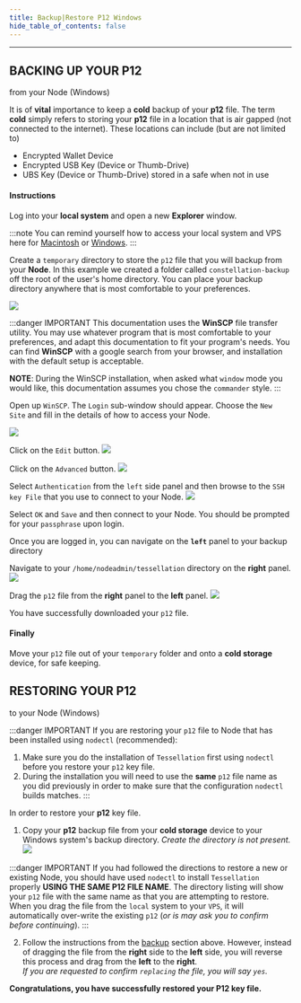 ```yaml
---
title: Backup|Restore P12 Windows
hide_table_of_contents: false
---
```


<head>
  <title>Backup or Restore your P12 Key - Windows</title>
  <meta
    name="description"
    content="This document will help to backup or restore a p12 file private key file necessary to join the network."
  />
</head>

---

## BACKING UP YOUR P12 
from your Node (Windows)

It is of **vital** importance to keep a **cold** backup of your **p12** file.  The term **cold** simply refers to storing your **p12** file in a location that is air gapped (not connected to the internet).  These locations can include (but are not limited to) 
- Encrypted Wallet Device
- Encrypted USB Key (Device or Thumb-Drive)
- UBS Key (Device or Thumb-Drive) stored in a safe when not in use

#### Instructions

Log into your **local system** and open a new **Explorer** window.

:::note
You can remind yourself how to access your local system and VPS here for [Macintosh](/nodes/resources/accessMac) or [Windows](/nodes/resources/accessWin).
:::

Create a `temporary` directory to store the `p12` file that you will backup from your **Node**.  In this example we created a folder called `constellation-backup` off the root of the user's home directory.  You can place your backup directory anywhere that is most comfortable to your preferences.

![](/img/validator_nodes/back_restore_win7.png)

:::danger IMPORTANT
This documentation uses the **WinSCP** file transfer utility.  You may use whatever program that is most comfortable to your preferences, and adapt this documentation to fit your program's needs.  You can find **WinSCP** with a google
search from your browser, and installation with the default setup is acceptable.

**NOTE**:  During the WinSCP installation, when asked what `window` mode you would like, this documentation assumes you chose the `commander` style.
:::

Open up `WinSCP`.  The `Login` sub-window should appear.  Choose the `New Site` and fill in the details of how to access your Node.

![](/img/validator_nodes/back_restore_win1.png)

Click on the `Edit` button. 
![](/img/validator_nodes/back_restore_win2.png)

Click on the `Advanced` button.
![](/img/validator_nodes/back_restore_win3.png)

Select `Authentication` from the `left` side panel and then browse to the `SSH key File` that you use to connect to your Node.
![](/img/validator_nodes/back_restore_win4.png)

Select `OK` and `Save` and then connect to your Node.  You should be prompted for your `passphrase` upon login. 

Once you are logged in, you can navigate on the **`left`** panel to your backup directory 

Navigate to your `/home/nodeadmin/tessellation` directory on the **right** panel.
![](/img/validator_nodes/back_restore_win5.png)

Drag the `p12` file from the **right** panel to the **left** panel.
![](/img/validator_nodes/back_restore_win6.png)

You have successfully downloaded your `p12` file.

#### Finally 
Move your `p12` file out of your `temporary` folder and onto a **cold storage** device, for safe keeping.

## RESTORING YOUR P12 
to your Node (Windows)

:::danger IMPORTANT
If you are restoring your `p12` file to Node that has been installed using `nodectl` (recommended): 
1. Make sure you do the installation of `Tessellation` first using `nodectl` before you restore your `p12` key file.
2. During the installation you will need to use the **same** `p12` file name as you did previously in order to make sure that the configuration `nodectl` builds matches.
:::

In order to restore your **p12** key file.

1. Copy your **p12** backup file from your **cold storage** device to your Windows system's backup directory.  *Create the directory is not present.*
![](/img/validator_nodes/back_restore_win7.png)

:::danger IMPORTANT
If you had followed the directions to restore a new or existing Node, you should have used `nodectl` to install
`Tessellation` properly **USING THE SAME P12 FILE NAME**.  The directory listing will show your `p12` file with the 
same name as that you are attempting to restore.  When you drag the file from the `local` system to your `VPS`, it will
automatically over-write the existing `p12` (*or is may ask you to confirm before continuing*).
:::

2. Follow the instructions from the [backup](#backing-up-your-p12) section above.  However, instead of dragging the file from the **right** side to the **left** side, you will reverse this process and drag from the **left** to the **right**.  
*If you are requested to confirm `replacing` the file, you will say `yes`.*

**Congratulations, you have successfully restored your P12 key file.**
